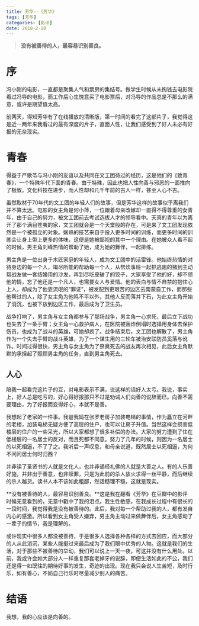 ```yaml
---
title: 芳华--《芳华》
tags: [芳华]
categories: [影评]
date: 2018-2-18
---
```


> **没有被善待的人，最容易识别善良。**

# 序

冯小刚的电影，一直都是聚集人气和票房的集结号。做学生时候从未掏钱去电影院看过冯导的电影，而工作后心生愧意买了电影票后，对冯导的作品总是不那么的满意，或许是期望值太高。

前两天，得知芳华有了在线播放的清晰版，第一时间的看完了这部片子，我觉得这是近一两年来我看过的最有深度的片子，直面人性，让我们感受到了好人未必有好报的无奈现实。
<!-- more -->
# 青春

得益于严歌苓与冯小刚的友谊以及共同在文工团待过的经历，这是他们的《致青春》，一个特殊年代下面的青春。由于特殊，因此也把人性向善与邪恶的一面推向了极致。文化科技在进步，而人性却和几千年前的古人一样，甚至人心不古。

虽然取材于70年代的文工团的年轻人们的故事，但是芳华这样的故事似乎离我们并不算太远。电影的女主角是何小萍，一位跟着母亲改嫁却一直得不得尊重的女青年，由于自己的努力，被文工团前去考试选拔人才的领导看中。天真的青年以为离开了那个满目苍夷的家，文工团就会是一个天堂般的存在，可是来了文工团发现依然是一个被孤立的对象。娴熟的技艺来自于投入更多时间的训练，而更多时间的训练会让身上带上更多的体味，这便是她被鄙视的其中一个理由。在她被众人看不起的时候，男主角刘峰热情的帮助了她，成为她的舞伴，一起排练。

男主角是一位出身于木匠家庭的年轻人，成为文工团中的活雷锋。他始终热情的对待身边的每一个人，竭尽所能的帮助每一个人，从帮炊事班一起抓逃跑的猪到主动帮战友做一套结婚用的沙发，再到尽吃皮破了的饺子，大家享受了他的好，却不领他的情，忘了他还是一个凡人，也需要女人与爱情。他的表白与情不自禁的抱住心上人，却成为了他耍流氓的“罪证”，被发配到更艰苦的边区云南蒙自工作，而那些他帮过的人，除了女主角为他鸣不平以外，其他人反而落井下石，为此女主角开始了消沉，也被下放到边区工作，最后成为了卫生员。

战争打响了，男主角与女主角都参与了那场战争，男主角一心求死，最后立下战功也失去了一条手臂；女主角一心救护病人，在医院被轰炸倒塌时选择用身体去保护伤员，也成为了战斗的英雄，可她却疯了。战争结束后，文工团也解散了，男主角作为一个失去手臂的战斗英雄，为了一个谋生用的三轮车被治安联防员奚落与讹诈。时间过得很快，男主角与女主角为了祭奠死去的战友再次相见，此后女主角默默的承担起了照顾男主角的任务，直到男主角死去。

## 人心

陪我一起看完这片子的豆，对电影表示不满，说这样的话好人太亏。我说，事实上，好人总是吃亏的，好心得好报那只不过是劝诫人们向善的说辞而已。向善不需要理由，为了好报而变得好心，本就不是善。

我想起了老家的一件事。我爸我妈在张罗老房子加装电梯的事情，作为矗立在河畔的老楼，加装电梯无疑方便了高层的住户，也可以让房子升值。当然这样会损害低楼层的住户的一些采光，所以大家都想了很多补偿的办法。大家的努力遭到了住在低楼层的一名居士的反对，而且死都不同意。努力了几年的时候，则因为一名居士的以死相逼，不了了之。我听后一声叹息，和母亲说道，既然居士以死相逼，为何不问问居士何时归西？

并非读了圣贤书的人就是文化人，也并非诵经礼佛的人就是大善之人。有的人乐善好施，并非出于善意，也非赎罪，只是为此前的杀人放火求得一丝平静，而后继续的杀人越货。读书人本不该如此粗鄙，然话糙理不糙，这就是现实。

**没有被善待的人，最容易识别善良。**这是我在翻看《芳华》在豆瓣中的影评时候无意看到的，无意中戳中了我的泪点。我生性敏感，在我成长过程中有很长的一段时间，我觉得我是没有被善待的。此后，我对每一个帮助过我的人，都有发自内心的感激。所以看到女主角受人嫌弃，男主角主动过来做舞伴后，女主角感动了一辈子的情节，我是理解的。

或许现实中很多人都没被善待，于是很多人选择各种各样的方式去回应，而大部分的人从此消沉，某些人能挺过来最后成为了我们眼中优秀的人物。这就是我们的生活，对于那些不被善待的举动，我们可以说上一天一夜，可这并没有什么用处。以前，我或许会如大部分人一样重复那套老掉牙的说辞，即便生活如此的不公，我们还是得一如既往的期待好事的发生，奇迹的出现。现在我只会说人生苦短，及时行乐，如有善心，不妨自己行乐时尽量减少别人的痛苦。

# 结语

我想，我的心应该是向善的。
